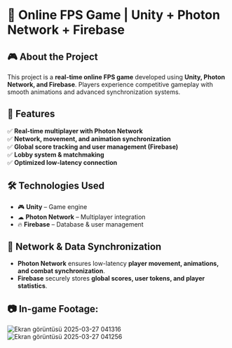 # 🔫 Online FPS Game | Unity + Photon Network + Firebase  


## 🎮 About the Project  
This project is a **real-time online FPS game** developed using **Unity, Photon Network, and Firebase**. Players experience competitive gameplay with smooth animations and advanced synchronization systems.  

## 🚀 Features  
✅ **Real-time multiplayer with Photon Network**  
✅ **Network, movement, and animation synchronization**  
✅ **Global score tracking and user management (Firebase)**  
✅ **Lobby system & matchmaking**  
✅ **Optimized low-latency connection**  

## 🛠 Technologies Used  
- 🎮 **Unity** – Game engine  
- ☁ **Photon Network** – Multiplayer integration  
- 🔥 **Firebase** – Database & user management   

## 📡 Network & Data Synchronization  
- **Photon Network** ensures low-latency **player movement, animations, and combat synchronization**.  
- **Firebase** securely stores **global scores, user tokens, and player statistics**.  

## 📷 In-game Footage:
![Ekran görüntüsü 2025-03-27 041316](https://github.com/user-attachments/assets/85b8ad12-77b4-4375-84a8-926b4008962a)
![Ekran görüntüsü 2025-03-27 041256](https://github.com/user-attachments/assets/8554d769-c311-4e9a-bf9d-4962e9937542)

